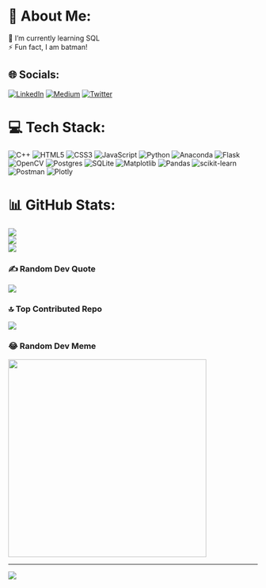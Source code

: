 # 💫 About Me:
🌱 I’m currently learning SQL <br>⚡ Fun fact, I am batman!


## 🌐 Socials:
[![LinkedIn](https://img.shields.io/badge/LinkedIn-%230077B5.svg?logo=linkedin&logoColor=white)](https://linkedin.com/in/abhaynandiraju) [![Medium](https://img.shields.io/badge/Medium-12100E?logo=medium&logoColor=white)](https://medium.com/@@abhay2001sri) [![Twitter](https://img.shields.io/badge/Twitter-%231DA1F2.svg?logo=Twitter&logoColor=white)](https://twitter.com/capabhay) 

# 💻 Tech Stack:
![C++](https://img.shields.io/badge/c++-%2300599C.svg?style=flat&logo=c%2B%2B&logoColor=white) ![HTML5](https://img.shields.io/badge/html5-%23E34F26.svg?style=flat&logo=html5&logoColor=white) ![CSS3](https://img.shields.io/badge/css3-%231572B6.svg?style=flat&logo=css3&logoColor=white) ![JavaScript](https://img.shields.io/badge/javascript-%23323330.svg?style=flat&logo=javascript&logoColor=%23F7DF1E) ![Python](https://img.shields.io/badge/python-3670A0?style=flat&logo=python&logoColor=ffdd54) ![Anaconda](https://img.shields.io/badge/Anaconda-%2344A833.svg?style=flat&logo=anaconda&logoColor=white) ![Flask](https://img.shields.io/badge/flask-%23000.svg?style=flat&logo=flask&logoColor=white) ![OpenCV](https://img.shields.io/badge/opencv-%23white.svg?style=flat&logo=opencv&logoColor=white) ![Postgres](https://img.shields.io/badge/postgres-%23316192.svg?style=flat&logo=postgresql&logoColor=white) ![SQLite](https://img.shields.io/badge/sqlite-%2307405e.svg?style=flat&logo=sqlite&logoColor=white) ![Matplotlib](https://img.shields.io/badge/Matplotlib-%23ffffff.svg?style=flat&logo=Matplotlib&logoColor=black) ![Pandas](https://img.shields.io/badge/pandas-%23150458.svg?style=flat&logo=pandas&logoColor=white) ![scikit-learn](https://img.shields.io/badge/scikit--learn-%23F7931E.svg?style=flat&logo=scikit-learn&logoColor=white) ![Postman](https://img.shields.io/badge/Postman-FF6C37?style=flat&logo=postman&logoColor=white) ![Plotly](https://img.shields.io/badge/Plotly-%233F4F75.svg?style=flat&logo=plotly&logoColor=white)
# 📊 GitHub Stats:
![](https://github-readme-stats.vercel.app/api?username=srikrish2812&theme=vision-friendly-dark&hide_border=false&include_all_commits=true&count_private=true)<br/>
![](https://github-readme-streak-stats.herokuapp.com/?user=srikrish2812&theme=vision-friendly-dark&hide_border=false)<br/>
![](https://github-readme-stats.vercel.app/api/top-langs/?username=srikrish2812&theme=vision-friendly-dark&hide_border=false&include_all_commits=true&count_private=true&layout=compact)

### ✍️ Random Dev Quote
![](https://quotes-github-readme.vercel.app/api?type=horizontal&theme=radical)

### 🔝 Top Contributed Repo
![](https://github-contributor-stats.vercel.app/api?username=srikrish2812&limit=5&theme=tokyonight&combine_all_yearly_contributions=true)

### 😂 Random Dev Meme
<img src='https://randommeme-five.vercel.app/' style="height: 400px;"/>

---
[![](https://visitcount.itsvg.in/api?id=srikrish2812&icon=5&color=8)](https://visitcount.itsvg.in)

<!-- Proudly created with GPRM ( https://gprm.itsvg.in ) -->
